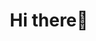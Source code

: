 <h1 align="center"> Hi there👋
<!--<img align="center" src="https://github.com/faradeen-ja/complete-JavaScript-lectures-logs/blob/5ce542b9962ae400290a230145eb2af35d740e19/fullstackf.png"/>
 </h1>
 -->

<!--
**faradeen-ja/faradeen-ja** is a ✨ _special_ ✨ repository because its `README.md` (this file) appears on your GitHub profile.

Here are some ideas to get you started:

- 🔭 I’m currently working on ...
- 🌱 I’m currently learning ...
- 👯 I’m looking to collaborate on ...
- 🤔 I’m looking for help with ...
- 💬 Ask me about ...
- 📫 How to reach me: ...
- 😄 Pronouns: ...
- ⚡ Fun fact: ...
-->
